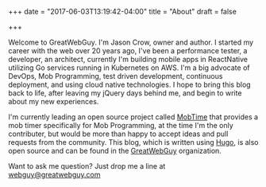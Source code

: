 +++
date = "2017-06-03T13:19:42-04:00"
title = "About"
draft = false

+++

Welcome to GreatWebGuy. I'm Jason Crow, owner and author. I started my career with the web over 20 years ago, I've been a performance tester,
a developer, an architect, currently I'm building mobile apps in ReactNative utilizing Go services running in Kubernetes on AWS.
I'm a big advocate of DevOps, Mob Programming, test driven development, continuous deployment, and using cloud native technologies.
I hope to bring this blog back to life, after leaving my jQuery days behind me, and begin to write about my new experiences.

I'm currently leading an open source project called [MobTime](https://github.com/GreatWebGuy/MobTime) that provides a mob timer specifically
for Mob Programming, at the time I'm the only contributer, but would be more than happy to accept ideas and pull requests from the community.
This blog, which is written using [Hugo](https://gohugo.io/), is also open source and can be found in the [GreatWebGuy](https://github.com/GreatWebGuy/)
organization.

Want to ask me question? Just drop me a line at
<webguy@greatwebguy.com>
